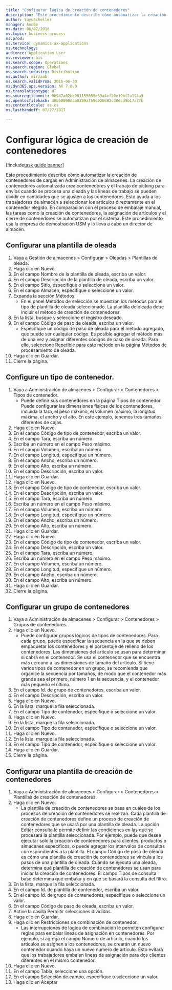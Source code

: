 ```yaml
--- 
title: "Configurar lógica de creación de contenedores"
description: "Este procedimiento describe cómo automatizar la creación de contenedores de cargas en Administración de almacenes."
author: YuyuScheller
manager: AnnBe
ms.date: 06/07/2016
ms.topic: business-process
ms.prod: 
ms.service: dynamics-ax-applications
ms.technology: 
audience: Application User
ms.reviewer: bis
ms.search.scope: Operations
ms.search.region: Global
ms.search.industry: Distribution
ms.author: mirzaab
ms.search.validFrom: 2016-06-30
ms.dyn365.ops.version: AX 7.0.0
ms.translationtype: HT
ms.sourcegitcommit: 9b947a02be981155053e33a4ef20e19bf2a194a5
ms.openlocfilehash: 38b60098daa0389af596920682c30dcd9b17a7fb
ms.contentlocale: es-es
ms.lasthandoff: 07/27/2017

---
```

# <a name="set-up-containerization"></a>Configurar lógica de creación de contenedores

[!include[task guide banner](../../includes/task-guide-banner.md)]

Este procedimiento describe cómo automatizar la creación de contenedores de cargas en Administración de almacenes. La creación de contenedores automatizada crea contenedores y el trabajo de picking para envíos cuando se procesa una oleada y las líneas de trabajo se pueden dividir en cantidades que se ajusten a los contenedores. Esto ayuda a los trabajadores de almacén a seleccionar los artículos directamente en el contenedor elegido. En comparación con el proceso de embalaje manual, las tareas como la creación de contenedores, la asignación de artículos y el cierre de contenedores se automatizan por el sistema. Este procedimiento usa la empresa de demostración USM y lo lleva a cabo un director de almacén.


## <a name="set-up-a-wave-template"></a>Configurar una plantilla de oleada
1. Vaya a Gestión de almacenes > Configurar > Oleadas > Plantillas de oleada.
2. Haga clic en Nuevo.
3. En el campo Nombre de la plantilla de oleada, escriba un valor.
4. En el campo Descripción de la plantilla de oleada, escriba un valor.
5. En el campo Sitio, especifique o seleccione un valor.
6. En el campo Almacén, especifique o seleccione un valor.
7. Expanda la sección Métodos.
    * En el panel Métodos de selección se muestran los métodos para el tipo de plantilla de oleada seleccionado. La plantilla de oleada debe incluir el método de creación de contenedores.  
8. En la lista, busque y seleccione el registro deseado.
9. En el campo Código de paso de oleada, escriba un valor.
    * Especifique un código de paso de oleada para el método agregado, que puede ser cualquier código. Es posible agregar el método más de una vez y asignar diferentes códigos de paso de oleada. Para ello, seleccione Repetible para este método en la página Métodos de procesamiento de oleada.  
10. Haga clic en Guardar.
11. Cierre la página.

## <a name="set-up-a-container-type"></a>Configure un tipo de contenedor.
1. Vaya a Administración de almacenes > Configurar > Contenedores > Tipos de contenedor.
    * Puede definir sus contenedores en la página Tipos de contenedor. Puede configurar las dimensiones físicas de los contenedores, incluida la tara, el peso máximo, el volumen máximo, la longitud máxima, el ancho y el alto. En este ejemplo, tenemos tres tamaños diferentes de cajas.  
2. Haga clic en Nuevo.
3. En el campo Código de tipo de contenedor, escriba un valor.
4. En el campo Tara, escriba un número.
5. Escriba un número en el campo Peso máximo.
6. En el campo Volumen, escriba un número.
7. En el campo Longitud, especifique un número.
8. En el campo Ancho, escriba un número.
9. En el campo Alto, escriba un número.
10. En el campo Descripción, escriba un valor.
11. Haga clic en Guardar.
12. Haga clic en Nuevo.
13. En el campo Código de tipo de contenedor, escriba un valor.
14. En el campo Descripción, escriba un valor.
15. En el campo Tara, escriba un número.
16. Escriba un número en el campo Peso máximo.
17. En el campo Volumen, escriba un número.
18. En el campo Longitud, especifique un número.
19. En el campo Ancho, escriba un número.
20. En el campo Alto, escriba un número.
21. Haga clic en Guardar.
22. Haga clic en Nuevo.
23. En el campo Código de tipo de contenedor, escriba un valor.
24. En el campo Descripción, escriba un valor.
25. En el campo Tara, escriba un número.
26. Escriba un número en el campo Peso máximo.
27. En el campo Volumen, escriba un número.
28. En el campo Longitud, especifique un número.
29. En el campo Ancho, escriba un número.
30. En el campo Alto, escriba un número.
31. Haga clic en Guardar.
32. Cierre la página.

## <a name="set-up-a-container-group"></a>Configurar un grupo de contenedores
1. Vaya a Administración de almacenes > Configurar > Contenedores > Grupos de contenedores.
2. Haga clic en Nuevo.
    * Puede configurar grupos lógicos de tipos de contenedores. Para cada grupo, puede especificar la secuencia en la que se deben empaquetar los contenedores y el porcentaje de relleno de los contenedores. Las dimensiones del artículo se usan para determinar si cabrá en el contenedor. Se usa el contenedor que se encuentra más cercano a las dimensiones de tamaño del artículo. Si tiene varios tipos de contenedor en un grupo, se recomienda que organice la secuencia por tamaños, de modo que el contenedor más grande sea el primero, número 1 en la secuencia, y el contenedor más pequeño el último.    
3. En el campo Id. de grupo de contenedores, escriba un valor.
4. En el campo Descripción, escriba un valor.
5. Haga clic en Nuevo.
6. En la lista, marque la fila seleccionada.
7. En el campo Tipo de contenedor, especifique o seleccione un valor.
8. Haga clic en Nuevo.
9. En la lista, marque la fila seleccionada.
10. En el campo Tipo de contenedor, especifique o seleccione un valor.
11. Haga clic en Nuevo.
12. En la lista, marque la fila seleccionada.
13. En el campo Tipo de contenedor, especifique o seleccione un valor.
14. Haga clic en Guardar.
15. Cierre la página.

## <a name="set-up-a-container-build-template"></a>Configurar una plantilla de creación de contenedores
1. Vaya a Administración de almacenes > Configurar > Contenedores > Plantillas de creación de contenedores.
2. Haga clic en Nuevo.
    * La plantilla de creación de contenedores se basa en cuáles de los procesos de creación de contenedores se realizan. Cada plantilla de creación de contenedores define un proceso de creación de contenedores que se usará por una plantilla de oleada. La opción Editar consulta le permite definir las condiciones en las que se procesará la plantilla seleccionada. Por ejemplo, puede que desee ejecutar solo la creación de contenedores para clientes, productos o almacenes específicos, o puede agregar los intervalos de consultas correspondientes a la plantilla. El campo Código de paso de oleada es cómo una plantilla de creación de contenedores se vincula a los pasos de una plantilla de oleada. Cuando se ejecuta una oleada, determina qué plantilla de creación de contenedores se usan para iniciar la creación de contenedores. El campo Tipos de consulta base determina qué embalar y en qué se basará la consulta del filtro.  
3. En la lista, marque la fila seleccionada.
4. En el campo Id. de plantilla de contenedor, escriba un valor.
5. En el campo Id. de grupo de contenedores, especifique o seleccione un valor.
6. En el campo Código de paso de oleada, escriba un valor.
7. Active la casilla Permitir selecciones divididas.
8. Haga clic en Guardar.
9. Haga clic en Restricciones de combinación de contenedor.
    * Las interrupciones de lógica de combinación le permiten configurar reglas para embalar líneas de asignación en contenedores. Por ejemplo, si agrega el campo Número de artículo, cuando los artículos se asignen a los contenedores, se crearán un nuevo contenedor cuando haya un nuevo número de artículo. Esto evitará que los trabajadores embalen líneas de asignación para dos clientes diferentes en el mismo contenedor.  
10. Haga clic en Nuevo.
11. En el campo Tabla, seleccione una opción.
12. En el campo Selección de campo, especifique o seleccione un valor.
13. Haga clic en Aceptar


